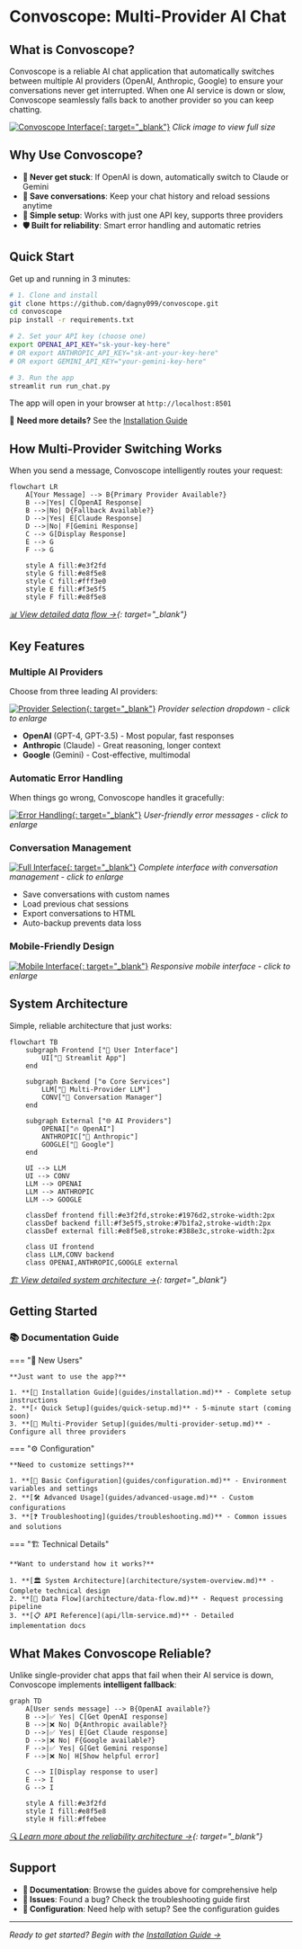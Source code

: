 # Convoscope: Multi-Provider AI Chat

## What is Convoscope?

Convoscope is a reliable AI chat application that automatically switches between multiple AI providers (OpenAI, Anthropic, Google) to ensure your conversations never get interrupted. When one AI service is down or slow, Convoscope seamlessly falls back to another provider so you can keep chatting.

[![Convoscope Interface](assets/screenshots/01-hero-interface.png){: target="_blank"}](assets/screenshots/01-hero-interface.png)
*Click image to view full size*

## Why Use Convoscope?

- **🔄 Never get stuck**: If OpenAI is down, automatically switch to Claude or Gemini
- **💾 Save conversations**: Keep your chat history and reload sessions anytime
- **🎯 Simple setup**: Works with just one API key, supports three providers
- **🛡️ Built for reliability**: Smart error handling and automatic retries

## Quick Start

Get up and running in 3 minutes:

```bash
# 1. Clone and install
git clone https://github.com/dagny099/convoscope.git
cd convoscope
pip install -r requirements.txt

# 2. Set your API key (choose one)
export OPENAI_API_KEY="sk-your-key-here"
# OR export ANTHROPIC_API_KEY="sk-ant-your-key-here"
# OR export GEMINI_API_KEY="your-gemini-key-here"

# 3. Run the app
streamlit run run_chat.py
```

The app will open in your browser at `http://localhost:8501`

📖 **Need more details?** See the [Installation Guide](guides/installation.md)

## How Multi-Provider Switching Works

When you send a message, Convoscope intelligently routes your request:

```mermaid
flowchart LR
    A[Your Message] --> B{Primary Provider Available?}
    B -->|Yes| C[OpenAI Response]
    B -->|No| D{Fallback Available?}
    D -->|Yes| E[Claude Response]
    D -->|No| F[Gemini Response]
    C --> G[Display Response]
    E --> G
    F --> G

    style A fill:#e3f2fd
    style G fill:#e8f5e8
    style C fill:#fff3e0
    style E fill:#f3e5f5
    style F fill:#e8f5e8
```

*[📊 View detailed data flow →](architecture/data-flow.md){: target="_blank"}*

## Key Features

### Multiple AI Providers
Choose from three leading AI providers:

[![Provider Selection](assets/screenshots/02-provider-selector-open.png){: target="_blank"}](assets/screenshots/02-provider-selector-open.png)
*Provider selection dropdown - click to enlarge*

- **OpenAI** (GPT-4, GPT-3.5) - Most popular, fast responses
- **Anthropic** (Claude) - Great reasoning, longer context
- **Google** (Gemini) - Cost-effective, multimodal

### Automatic Error Handling
When things go wrong, Convoscope handles it gracefully:

[![Error Handling](assets/screenshots/04-error-handling-stAlert.png){: target="_blank"}](assets/screenshots/04-error-handling-stAlert.png)
*User-friendly error messages - click to enlarge*

### Conversation Management
[![Full Interface](assets/screenshots/02-full-interface.png){: target="_blank"}](assets/screenshots/02-full-interface.png)
*Complete interface with conversation management - click to enlarge*

- Save conversations with custom names
- Load previous chat sessions
- Export conversations to HTML
- Auto-backup prevents data loss

### Mobile-Friendly Design
[![Mobile Interface](assets/screenshots/05-mobile-interface.png){: target="_blank"}](assets/screenshots/05-mobile-interface.png)
*Responsive mobile interface - click to enlarge*

## System Architecture

Simple, reliable architecture that just works:

```mermaid
flowchart TB
    subgraph Frontend ["🎨 User Interface"]
        UI["📱 Streamlit App"]
    end

    subgraph Backend ["⚙️ Core Services"]
        LLM["🤖 Multi-Provider LLM"]
        CONV["💬 Conversation Manager"]
    end

    subgraph External ["🌐 AI Providers"]
        OPENAI["🔥 OpenAI"]
        ANTHROPIC["🧠 Anthropic"]
        GOOGLE["🌟 Google"]
    end

    UI --> LLM
    UI --> CONV
    LLM --> OPENAI
    LLM --> ANTHROPIC
    LLM --> GOOGLE

    classDef frontend fill:#e3f2fd,stroke:#1976d2,stroke-width:2px
    classDef backend fill:#f3e5f5,stroke:#7b1fa2,stroke-width:2px
    classDef external fill:#e8f5e8,stroke:#388e3c,stroke-width:2px

    class UI frontend
    class LLM,CONV backend
    class OPENAI,ANTHROPIC,GOOGLE external
```

*[🏗️ View detailed system architecture →](architecture/system-overview.md){: target="_blank"}*

## Getting Started

### **📚 Documentation Guide**

=== "🚀 New Users"

    **Just want to use the app?**

    1. **[📖 Installation Guide](guides/installation.md)** - Complete setup instructions
    2. **[⚡ Quick Setup](guides/quick-setup.md)** - 5-minute start (coming soon)
    3. **[🎯 Multi-Provider Setup](guides/multi-provider-setup.md)** - Configure all three providers

=== "⚙️ Configuration"

    **Need to customize settings?**

    1. **[🔧 Basic Configuration](guides/configuration.md)** - Environment variables and settings
    2. **[🛠️ Advanced Usage](guides/advanced-usage.md)** - Custom configurations
    3. **[❓ Troubleshooting](guides/troubleshooting.md)** - Common issues and solutions

=== "🏗️ Technical Details"

    **Want to understand how it works?**

    1. **[🏛️ System Architecture](architecture/system-overview.md)** - Complete technical design
    2. **[🔄 Data Flow](architecture/data-flow.md)** - Request processing pipeline
    3. **[📋 API Reference](api/llm-service.md)** - Detailed implementation docs

## What Makes Convoscope Reliable?

Unlike single-provider chat apps that fail when their AI service is down, Convoscope implements **intelligent fallback**:

```mermaid
graph TD
    A[User sends message] --> B{OpenAI available?}
    B -->|✅ Yes| C[Get OpenAI response]
    B -->|❌ No| D{Anthropic available?}
    D -->|✅ Yes| E[Get Claude response]
    D -->|❌ No| F{Google available?}
    F -->|✅ Yes| G[Get Gemini response]
    F -->|❌ No| H[Show helpful error]

    C --> I[Display response to user]
    E --> I
    G --> I

    style A fill:#e3f2fd
    style I fill:#e8f5e8
    style H fill:#ffebee
```

*[🔍 Learn more about the reliability architecture →](architecture/system-overview.md#reliability-improvements){: target="_blank"}*

## Support

- **📖 Documentation**: Browse the guides above for comprehensive help
- **💬 Issues**: Found a bug? Check the troubleshooting guide first
- **🔧 Configuration**: Need help with setup? See the configuration guides

---

*Ready to get started? Begin with the [Installation Guide →](guides/installation.md)*